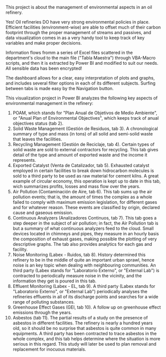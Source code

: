 This project is about the management of environmental aspects in an oil refinery.

Yes! Oil refineries DO have very strong environmental policies in place. Efficient facilities (environment-wise) are able to offset much of their carbon footprint through the proper management of streams and passives, and data visualization comes in as a very handy tool to keep track of key variables and make proper decisions.

Information flows fromm a series of Excel files scattered in the department's cloud to the main file ("Tabla Maestra") through VBA-Macro scripts, and then it is extracted by Power BI and modified to suit our needs. All sensible data has been encrypted!

The dashboard allows for a clear, easy interpretation of plots and graphs, and includes several filter options in each of its different subjects. Surfing between tabs is made easy by the Navigation button.

This visualization project in Power BI analyzes the following key aspects of environmental management in the refinery:
  1. POAM, which stands for "Plan Anual de Objetivos de Medio Ambiente", or "Anual Plan of Environmental Objectives", which keeps track of anual objectives status (tab 2). 
  2. Solid Waste Management (Gestión de Residuos, tab 3). A chronological summary of type and mass (in tons) of all solid and semi-solid waste that leaves the facilities.
  3. Recycling Management (Gestión de Reciclaje, tab 4). Certain types of solid waste are sold to external contractors for recycling. This tab gives detail of the type and amount of exported waste and the income it represents.
  4. Exported Catalyst (Venta de Catalizador, tab 5). Exhausted catalyst employed in certain facilities to break down hidrocarbon molecules is sold to a third party to be used as raw material for cement kilns. A great example of circular economy, this operation is kept up to date in this tab, wich summarizes profits, losses and mass flow over the years.
  5. Air Pollution (Contaminación de Aire, tab 6). This tab sums up the air pollution events; that is, the amount of times the complex as a whole failed to comply with maximum emission legislation, for different gases and for whatever reason. These events are classified by origin, declared cause and gaseous emission.
  6. Continuous Analyzers (Analizadores Continuos, tab 7). This tab goes a step deeper in the subject of air pollution; in fact, the Air Pollution tab is but a summary of what continuous analyzers feed to the cloud. Small devices located in chimneys and pipes, they measure in an hourly basis the composition of exhaust gases, making possible the plotting of very descriptive graphs. The tab also provides analytics for each gas and facility.
  7. Noise Monitoring (Labex - Ruidos, tab 8). History determined this refinery to be in the middle of quite an important urban sprawl, hence noise is an key topic when dealing with neighbouring communities. An third party (Labex stands for "Laboratorio Externo", or "External Lab") is contracted to periodically measure noise in the vicinity, and the information they get is poured in this tab.
  8. Effluent Monitoring (Labex - EL, tab 9). A third party (Labex stands for "Laboratorio Externo", or "External Lab") periodically analyses the refineries effluents in all of its discharge points and searches for a wide range of polluting substances.
  9. Greenhouse Effect Gases (GEI, tab 10). A follow up on greenhouse effect emissions through the years.
  10. Asbestos (tab 11). The partial results of a study on the presence of asbestos in different facilities. The refinery is nearly a hundred years old, so it should be no surprise that asbestos is quite common in many equipments. A third party has been contracted to trace asbestos in the whole complex, and this tab helps determine where the situation is more serious in this regard. This study will later be used to plan removal and replacement for inocuous materials.
